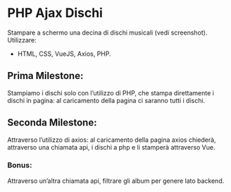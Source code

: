 # PHP Ajax Dischi
Stampare a schermo una decina di dischi musicali (vedi screenshot).
Utilizzare:

- HTML, CSS, VueJS, Axios, PHP.

## Prima Milestone:
Stampiamo i dischi solo con l’utilizzo di PHP, che stampa direttamente i dischi in pagina: al caricamento della pagina ci saranno tutti i dischi.

## Seconda Milestone:
Attraverso l’utilizzo di axios: al caricamento della pagina axios chiederà, attraverso una chiamata api, i dischi a php e li stamperà attraverso Vue.

### Bonus:
Attraverso un’altra chiamata api, filtrare gli album per genere lato backend.